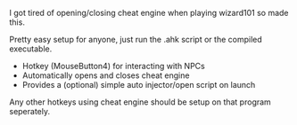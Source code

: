 I got tired of opening/closing cheat engine when playing wizard101 so made this.

Pretty easy setup for anyone, just run the .ahk script or the compiled executable. 

- Hotkey (MouseButton4) for interacting with NPCs
- Automatically opens and closes cheat engine
- Provides a (optional) simple auto injector/open script on launch

Any other hotkeys using cheat engine should be setup on that program seperately.
